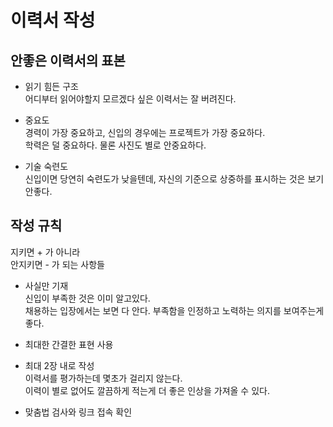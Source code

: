 # 이력서 작성

## 안좋은 이력서의 표본
- 읽기 힘든 구조  
어디부터 읽어야할지 모르겠다 싶은 이력서는 잘 버려진다.  

- 중요도  
경력이 가장 중요하고, 신입의 경우에는 프로젝트가 가장 중요하다.  
학력은 덜 중요하다. 물론 사진도 별로 안중요하다.

- 기술 숙련도  
신입이면 당연히 숙련도가 낮을텐데, 자신의 기준으로 상중하를 표시하는 것은 보기안좋다.  

## 작성 규칙  
지키면 + 가 아니라  
안지키면 - 가 되는 사항들  

- 사실만 기재  
신입이 부족한 것은 이미 알고있다.  
채용하는 입장에서는 보면 다 안다. 부족함을 인정하고 노력하는 의지를 보여주는게 좋다.  

- 최대한 간결한 표현 사용  

- 최대 2장 내로 작성  
이력서를 평가하는데 몇초가 걸리지 않는다.  
이력이 별로 없어도 깔끔하게 적는게 더 좋은 인상을 가져올 수 있다.  

- 맞춤법 검사와 링크 접속 확인
